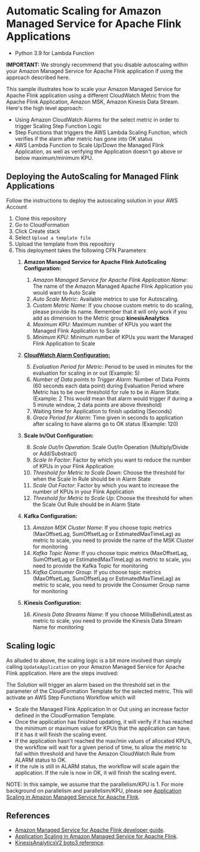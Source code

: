 # Automatic Scaling for Amazon Managed Service for Apache Flink Applications

* Python 3.9 for Lambda Function


**IMPORTANT:** We strongly recommend that you disable autoscaling within your Amazon Managed Service for Apache Flink application if using the approach described here.

This sample illustrates how to scale your Amazon Managed Service for Apache Flink application using a different CloudWatch Metric from the Apache Flink Application, Amazon MSK, Amazon Kinesis Data Stream. Here's the high level approach:

- Using Amazon CloudWatch Alarms for the select metric in order to trigger Scaling Step Function Logic
- Step Functions that triggers the AWS Lambda Scaling Function, which verifies if the alarm after metric has gone into OK status
- AWS Lambda Function to Scale Up/Down the Managed Flink Application, as well as verifying the Application doesn't go above or below maximum/minimum KPU.

## Deploying the AutoScaling for Managed Flink Applications

Follow the instructions to deploy the autoscaling solution in your AWS Account

1. Clone this repository
2. Go to CloudFormation
3. Click Create stack
4. Select `Upload a template file`
5. Upload the template from this repository
6. This deployment takes the following CFN Parameters
   1. **Amazon Managed Service for Apache Flink AutoScaling Configuration:**

      1. *Amazon Managed Service for Apache Flink Application Name*: The name of the Amazon Managed Apache Flink Application you would want to Auto Scale
      2. *Auto Scale Metric*: Available metrics to use for Autoscaling.
      3. *Custom Metric Name*: If you choose custom metric to do scaling, please provide its name. Remember that it will only work if you add as dimension to the Metric group **kinesisAnalytics**
      3. *Maximum KPU*: Maximum number of KPUs you want the Managed Flink Application to Scale
      4. *Minimum KPU*: Minimum number of KPUs you want the Managed Flink Application to Scale
   2. [**CloudWatch Alarm Configuration:**](https://docs.aws.amazon.com/AmazonCloudWatch/latest/monitoring/AlarmThatSendsEmail.html#alarm-evaluation)

      5. *Evaluation Period for Metric*: Period to be used in minutes for the evaluation for scaling in or out (Example: 5)
      6. *Number of Data points to Trigger Alarm*: Number of Data Points (60 seconds each data point) during Evaluation Period where Metric has to be over threshold for rule to be in Alarm State. (Example: 2 This would mean that alarm would trigger if during a 5 minute window, 2 data points are above threshold)
      7. Waiting time for Application to finish updating (Seconds)
      7. *Grace Period for Alarm*: Time given in seconds to application after scaling to have alarms go to OK status (Example: 120)
   3. **Scale In/Out Configuration:**

      8. *Scale Out/In Operation*: Scale Out/In Operation (Multiply/Divide or Add/Substract)
      9. *Scale In Factor*: Factor by which you want to reduce the number of KPUs in your Flink Application
      10. *Threshold for Metric to Scale Down*: Choose the threshold for when the Scale In Rule should be in Alarm State
      11. *Scale Out Factor*: Factor by which you want to increase the number of KPUs in your Flink Application
      12. *Threshold for Metric to Scale Up*: Choose the threshold for when the Scale Out Rule should be in Alarm State
   4. **Kafka Configuration:**

      13. *Amazon MSK Cluster Name*: If you choose topic metrics (MaxOffsetLag, SumOffsetLag or EstimatedMaxTimeLag) as metric to scale, you need to provide the name of the MSK Cluster for monitoring
      14. *Kafka Topic Name*: If you choose topic metrics (MaxOffsetLag, SumOffsetLag or EstimatedMaxTimeLag) as metric to scale, you need to provide the Kafka Topic for monitoring
      15. *Kafka Consumer Group*: If you choose topic metrics (MaxOffsetLag, SumOffsetLag or EstimatedMaxTimeLag) as metric to scale, you need to provide the Consumer Group name for monitoring
   5. **Kinesis Configuration:**

      16. *Kinesis Data Streams Name*: If you choose MillisBehindLatest as metric to scale, you need to provide the Kinesis Data Stream Name for monitoring


## Scaling logic

As alluded to above, the scaling logic is a bit more involved than simply calling `UpdateApplication` on your Amazon Managed Service for Apache Flink application. Here are the steps involved:

The Solution will trigger an alarm based on the threshold set in the parameter of the CloudFormation Template for the selected metric. This will activate an AWS Step Functions Workflow which will

* Scale the Managed Flink Application In or Out using an increase factor defined in the CloudFormation Template.
* Once the application has finished updating, it will verify if it has reached the minimum or maximum value for KPUs that the application can have. If it has it will finish the scaling event.
* If the application hasn't reached the max/min values of allocated KPU’s, the workflow will wait for a given period of time, to allow the metric to fall within threshold and have the Amazon CloudWatch Rule from ALARM status to OK.
* If the rule is still in ALARM status, the workflow will scale again the application. If the rule is now in OK, it will finish the scaling event.



NOTE: In this sample, we assume that the parallelism/KPU is 1. For more background on parallelism and parallelism/KPU, please see [Application Scaling in Amazon Managed Service for Apache Flink](https://docs.aws.amazon.com/kinesisanalytics/latest/java/how-scaling.html).

## References

- [Amazon Managed Service for Apache Flink developer guide](https://docs.aws.amazon.com/kinesisanalytics/latest/java/what-is.html).
- [Application Scaling in Amazon Managed Service for Apache Flink](https://docs.aws.amazon.com/kinesisanalytics/latest/java/how-scaling.html).
- [KinesisAnalyticsV2 boto3 reference](https://boto3.amazonaws.com/v1/documentation/api/latest/reference/services/kinesisanalyticsv2.html).